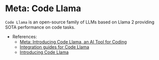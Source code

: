 # Meta: Code Llama

`Code Llama` is an open-source family of LLMs based on Llama 2 providing SOTA performance on code tasks.</p>

- References:
    - [Meta: Introducing Code Llama, an AI Tool for Coding](https://about.fb.com/news/2023/08/code-llama-ai-for-coding/)
    - [Integration guides for Code Llama](https://llama.meta.com/docs/integration-guides/meta-code-llama/)
    - [Introducing Code Llama](https://github.com/meta-llama/codellama/tree/main)